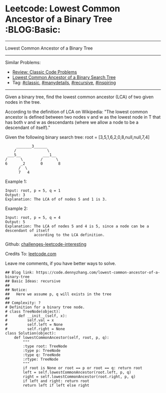 # Leetcode: Lowest Common Ancestor of a Binary Tree     :BLOG:Basic:


---

Lowest Common Ancestor of a Binary Tree  

---

Similar Problems:  
-   [Review: Classic Code Problems](https://code.dennyzhang.com/review-classic)
-   [Lowest Common Ancestor of a Binary Search Tree](https://code.dennyzhang.com/lowest-common-ancestor-of-a-binary-search-tree)
-   Tag: [#classic](https://code.dennyzhang.com/tag/classic), [#manydetails](https://code.dennyzhang.com/tag/manydetails), [#recursive](https://code.dennyzhang.com/tag/recursive), [#inspiring](https://code.dennyzhang.com/tag/inspiring)

---

Given a binary tree, find the lowest common ancestor (LCA) of two given nodes in the tree.  

According to the definition of LCA on Wikipedia: "The lowest common ancestor is defined between two nodes v and w as the lowest node in T that has both v and w as descendants (where we allow a node to be a descendant of itself)."  

Given the following binary search tree:  root = [3,5,1,6,2,0,8,null,null,7,4]  

         _______3______
        /              \
     ___5__          ___1__
    /      \        /      \
    6      _2       0       8
          /  \
          7   4

Example 1:  

    Input: root, p = 5, q = 1
    Output: 3
    Explanation: The LCA of of nodes 5 and 1 is 3.

Example 2:  

    Input: root, p = 5, q = 4
    Output: 5
    Explanation: The LCA of nodes 5 and 4 is 5, since a node can be a descendant of itself
                 according to the LCA definition.

Github: [challenges-leetcode-interesting](https://github.com/DennyZhang/challenges-leetcode-interesting/tree/master/lowest-common-ancestor-of-a-binary-tree)  

Credits To: [leetcode.com](https://leetcode.com/problems/lowest-common-ancestor-of-a-binary-tree/description/)  

Leave me comments, if you have better ways to solve.  

    ## Blog link: https://code.dennyzhang.com/lowest-common-ancestor-of-a-binary-tree
    ## Basic Ideas: recursive
    ##
    ## Notice:
    ##   Here we assume p, q will exists in the tree
    ##
    ## Complexity: ?
    # Definition for a binary tree node.
    # class TreeNode(object):
    #     def __init__(self, x):
    #         self.val = x
    #         self.left = None
    #         self.right = None
    class Solution(object):
        def lowestCommonAncestor(self, root, p, q):
            """
            :type root: TreeNode
            :type p: TreeNode
            :type q: TreeNode
            :rtype: TreeNode
            """
            if root is None or root == p or root == q: return root
            left = self.lowestCommonAncestor(root.left, p, q)
            right = self.lowestCommonAncestor(root.right, p, q)
            if left and right: return root
            return left if left else right